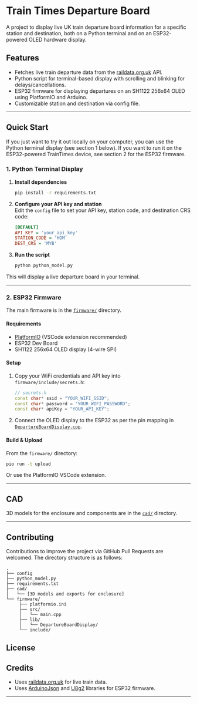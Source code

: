 # Train Times Departure Board

A project to display live UK train departure board information for a specific station and destination, both on a Python terminal and on an ESP32-powered OLED hardware display.

## Features

- Fetches live train departure data from the [raildata.org.uk](https://raildata.org.uk/) API.
- Python script for terminal-based display with scrolling and blinking for delays/cancellations.
- ESP32 firmware for displaying departures on an SH1122 256x64 OLED using PlatformIO and Arduino.
- Customizable station and destination via config file.

---

## Quick Start
If you just want to try it out locally on your computer, you can use the Python terminal display (see section 1 below). If you want to run it on the ESP32-powered TrainTimes device, see section 2 for the ESP32 firmware.

### 1. Python Terminal Display

1. **Install dependencies**  
    ```sh
    pip install -r requirements.txt
    ```

2. **Configure your API key and station**  
    Edit the `config` file to set your API key, station code, and destination CRS code:
    ```ini
    [DEFAULT]
    API_KEY = 'your_api_key'
    STATION_CODE = 'HDM'
    DEST_CRS = 'MYB'
    ```

3. **Run the script**
    ```sh
    python python_model.py
    ```

This will display a live departure board in your terminal.

---

### 2. ESP32 Firmware

The main firmware is in the [`firmware/`](firmware/) directory.

#### Requirements

- [PlatformIO](https://platformio.org/) (VSCode extension recommended)
- ESP32 Dev Board
- SH1122 256x64 OLED display (4-wire SPI)

#### Setup

1. Copy your WiFi credentials and API key into `firmware/include/secrets.h`:
     ```cpp
     // secrets.h
     const char* ssid = "YOUR_WIFI_SSID";
     const char* password = "YOUR_WIFI_PASSWORD";
     const char* apiKey = "YOUR_API_KEY";
     ```
2. Connect the OLED display to the ESP32 as per the pin mapping in [`DepartureBoardDisplay.cpp`](firmware/lib/DepartureBoardDisplay/DepartureBoardDisplay.cpp).

#### Build & Upload

From the `firmware/` directory:
```sh
pio run -t upload
```
Or use the PlatformIO VSCode extension.

---


## CAD

3D models for the enclosure and components are in the [`cad/`](cad/) directory.

---

## Contributing

Contributions to improve the project via GitHub Pull Requests are welcomed. The directory structure is as follows:

```
.
├── config
├── python_model.py
├── requirements.txt
├── cad/
│   └── [3D models and exports for enclosure]
└── firmware/
     ├── platformio.ini
     ├── src/
     │   └── main.cpp
     ├── lib/
     │   └── DepartureBoardDisplay/
     └── include/
```



## License


## Credits

- Uses [raildata.org.uk](https://raildata.org.uk/) for live train data.
- Uses [ArduinoJson](https://arduinojson.org/) and [U8g2](https://github.com/olikraus/u8g2) libraries for ESP32 firmware.

---
